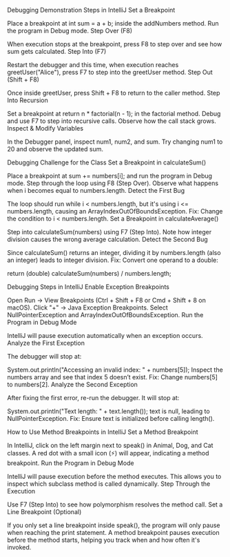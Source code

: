Debugging Demonstration Steps in IntelliJ
Set a Breakpoint

Place a breakpoint at int sum = a + b; inside the addNumbers method.
Run the program in Debug mode.
Step Over (F8)

When execution stops at the breakpoint, press F8 to step over and see how sum gets calculated.
Step Into (F7)

Restart the debugger and this time, when execution reaches greetUser("Alice"), press F7 to step into the greetUser method.
Step Out (Shift + F8)

Once inside greetUser, press Shift + F8 to return to the caller method.
Step Into Recursion

Set a breakpoint at return n * factorial(n - 1); in the factorial method.
Debug and use F7 to step into recursive calls.
Observe how the call stack grows.
Inspect & Modify Variables

In the Debugger panel, inspect num1, num2, and sum.
Try changing num1 to 20 and observe the updated sum.

Debugging Challenge for the Class
Set a Breakpoint in calculateSum()

Place a breakpoint at sum += numbers[i]; and run the program in Debug mode.
Step through the loop using F8 (Step Over).
Observe what happens when i becomes equal to numbers.length.
Detect the First Bug

The loop should run while i < numbers.length, but it's using i <= numbers.length, causing an ArrayIndexOutOfBoundsException.
Fix: Change the condition to i < numbers.length.
Set a Breakpoint in calculateAverage()

Step into calculateSum(numbers) using F7 (Step Into).
Note how integer division causes the wrong average calculation.
Detect the Second Bug

Since calculateSum() returns an integer, dividing it by numbers.length (also an integer) leads to integer division.
Fix: Convert one operand to a double:

return (double) calculateSum(numbers) / numbers.length;

Debugging Steps in IntelliJ
Enable Exception Breakpoints

Open Run → View Breakpoints (Ctrl + Shift + F8 or Cmd + Shift + 8 on macOS).
Click "+" → Java Exception Breakpoints.
Select NullPointerException and ArrayIndexOutOfBoundsException.
Run the Program in Debug Mode

IntelliJ will pause execution automatically when an exception occurs.
Analyze the First Exception

The debugger will stop at:

System.out.println("Accessing an invalid index: " + numbers[5]);
Inspect the numbers array and see that index 5 doesn’t exist.
Fix: Change numbers[5] to numbers[2].
Analyze the Second Exception

After fixing the first error, re-run the debugger.
It will stop at:

System.out.println("Text length: " + text.length());
text is null, leading to NullPointerException.
Fix: Ensure text is initialized before calling length().

How to Use Method Breakpoints in IntelliJ
Set a Method Breakpoint

In IntelliJ, click on the left margin next to speak() in Animal, Dog, and Cat classes.
A red dot with a small icon (⚡) will appear, indicating a method breakpoint.
Run the Program in Debug Mode

IntelliJ will pause execution before the method executes.
This allows you to inspect which subclass method is called dynamically.
Step Through the Execution

Use F7 (Step Into) to see how polymorphism resolves the method call.
Set a Line Breakpoint (Optional)

If you only set a line breakpoint inside speak(), the program will only pause when reaching the print statement.
A method breakpoint pauses execution before the method starts, helping you track when and how often it's invoked.
